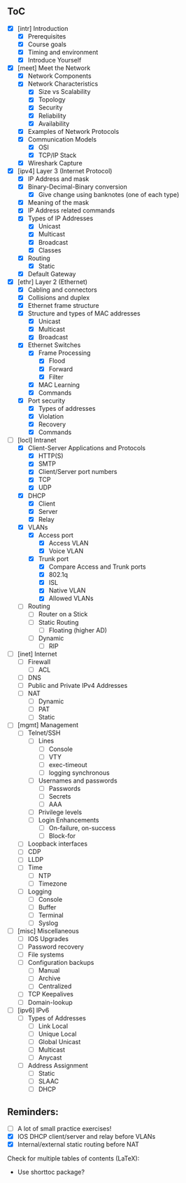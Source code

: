 ## ToC
- [x] [intr] Introduction
	- [x] Prerequisites
	- [x] Course goals
	- [x] Timing and environment
	- [x] Introduce Yourself
- [x] [meet] Meet the Network
	- [x] Network Components
	- [x] Network Characteristics
		- [x] Size vs Scalability
		- [x] Topology
		- [x] Security
		- [x] Reliability
		- [x] Availability
	- [x] Examples of Network Protocols
	- [x] Communication Models
		- [x] OSI
		- [x] TCP/IP Stack
	- [x] Wireshark Capture
- [x] [ipv4] Layer 3 (Internet Protocol)
	- [x] IP Address and mask
	- [x] Binary-Decimal-Binary conversion
		- [x] Give change using banknotes (one of each type)
	- [x] Meaning of the mask
	- [x] IP Address related commands
	- [x] Types of IP Addresses
		- [x] Unicast
		- [x] Multicast
		- [x] Broadcast
		- [x] Classes
	- [x] Routing
		- [x] Static
	- [x] Default Gateway
- [x] [ethr] Layer 2 (Ethernet)
	- [x] Cabling and connectors
	- [x] Collisions and duplex
	- [x] Ethernet frame structure
	- [x] Structure and types of MAC addresses
		- [x] Unicast
		- [x] Multicast
		- [x] Broadcast
	- [x] Ethernet Switches
		- [x] Frame Processing
			- [x] Flood
			- [x] Forward
			- [x] Filter
		- [x] MAC Learning
		- [x] Commands
	- [x] Port security
		- [x] Types of addresses
		- [x] Violation
		- [x] Recovery
		- [x] Commands
- [ ] [locl] Intranet
	- [x] Client-Server Applications and Protocols
		- [x] HTTP(S)
		- [x] SMTP
		- [x] Client/Server port numbers
		- [x] TCP
		- [x] UDP
	- [x] DHCP
		- [x] Client
		- [x] Server
		- [x] Relay
	- [x] VLANs
		- [x] Access port
			- [x] Access VLAN
			- [x] Voice VLAN
		- [x] Trunk port
			- [x] Compare Access and Trunk ports
			- [x] 802.1q
			- [x] ISL
			- [x] Native VLAN
			- [x] Allowed VLANs
	- [ ] Routing
		- [ ] Router on a Stick
		- [ ] Static Routing
			- [ ] Floating (higher AD)
		- [ ] Dynamic
			- [ ] RIP
- [ ] [inet] Internet
	- [ ] Firewall
		- [ ] ACL
	- [ ] DNS
	- [ ] Public and Private IPv4 Addresses
	- [ ] NAT
		- [ ] Dynamic
		- [ ] PAT
		- [ ] Static
- [ ] [mgmt] Management
	- [ ] Telnet/SSH
		- [ ] Lines
			- [ ] Console
			- [ ] VTY
			- [ ] exec-timeout
			- [ ] logging synchronous
		- [ ] Usernames and passwords
			- [ ] Passwords
			- [ ] Secrets
			- [ ] AAA
		- [ ] Privilege levels
		- [ ] Login Enhancements
			- [ ] On-failure, on-success
			- [ ] Block-for
	- [ ] Loopback interfaces
	- [ ] CDP
	- [ ] LLDP
	- [ ] Time
		- [ ] NTP
		- [ ] Timezone
	- [ ] Logging
		- [ ] Console
		- [ ] Buffer
		- [ ] Terminal
		- [ ] Syslog
- [ ] [misc] Miscellaneous
	- [ ] IOS Upgrades
	- [ ] Password recovery
	- [ ] File systems
	- [ ] Configuration backups
		- [ ] Manual
		- [ ] Archive
		- [ ] Centralized
	- [ ] TCP Keepalives
	- [ ] Domain-lookup
- [ ] [ipv6] IPv6
	- [ ] Types of Addresses
		- [ ] Link Local
		- [ ] Unique Local
		- [ ] Global Unicast
		- [ ] Multicast
		- [ ] Anycast
	- [ ] Address Assignment
		- [ ] Static
		- [ ] SLAAC
		- [ ] DHCP

## Reminders:
- [ ] A lot of small practice exercises!
- [x] IOS DHCP client/server and relay before VLANs
- [x] Internal/external static routing before NAT

Check for multiple tables of contents (LaTeX):
- Use shorttoc package?

